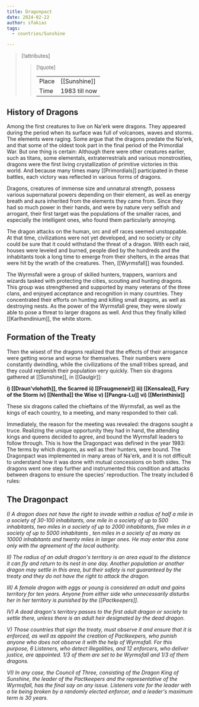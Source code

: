 ```yaml
---
title: Dragonpact
date: 2024-02-22
author: sfakias
tags:
  - countries/Sunshine

---
```

> [!attributes]
> 
> > [!quote]
> >
> > | | |
> > | --- | --- |
> > | Place | [[Sunshine]] |
> > | Time | 1983 till now |

## History of Dragons

Among the first creatures to live on Na'erk were dragons. They appeared during the period when its surface was full of volcanoes, waves and storms. The elements were raging. Some argue that the dragons predate the Na'erk, and that some of the oldest took part in the final period of the Primordial War. But one thing is certain: Although there were other creatures earlier, such as titans, some elementals, extraterrestrials and various monstrosities, dragons were the first living crystallization of primitive victories in this world. And because many times many [[Primordials]] participated in these battles, each victory was reflected in various forms of dragons.

Dragons, creatures of immense size and unnatural strength, possess various supernatural powers depending on their element, as well as energy breath and aura inherited from the elements they came from. Since they had so much power in their hands, and were by nature very selfish and arrogant, their first target was the populations of the smaller races, and especially the intelligent ones, who found them particularly annoying.

The dragon attacks on the human, orc and elf races seemed unstoppable. At that time, civilizations were not yet developed, and no society or city could be sure that it could withstand the threat of a dragon. With each raid, houses were leveled and burned, people died by the hundreds and the inhabitants took a long time to emerge from their shelters, in the areas that were hit by the wrath of the creatures. Then, [[Wyrmsfall]] was founded.

The Wyrmsfall were a group of skilled hunters, trappers, warriors and wizards tasked with protecting the cities, scouting and hunting dragons. This group was strengthened and supported by many veterans of the three clans, and enjoyed acceptance and recognition in many countries. They concentrated their efforts on hunting and killing small dragons, as well as destroying nests. As the power of the Wyrmsfall grew, they were slowly able to pose a threat to larger dragons as well. And thus they finally killed [[Karlhendinium]], the white storm.

## Formation of the Treaty

Then the wisest of the dragons realized that the effects of their arrogance were getting worse and worse for themselves. Their numbers were constantly dwindling, while the civilizations of the small tribes spread, and they could replenish their population very quickly. Then six dragons gathered at [[Sunshine]], in [[Gaulgir]]:

**i) [[Draun'vlohoth]], the Scarred**
**ii) [[Fraugmeneir]]**
**iii) [[Kensalea]], Fury of the Storm**
**iv) [[Nentha]] the Wise**
**v) [[Pangra-Lu]]**
**vi) [[Merinthinix]]**

These six dragons called the chieftains of the Wyrmsfall, as well as the kings of each country, to a meeting, and many responded to their call.

Immediately, the reason for the meeting was revealed: the dragons sought a truce. Realizing the unique opportunity they had in hand, the attending kings and queens decided to agree, and bound the Wyrmsfall leaders to follow through. This is how the Dragonpact was defined in the year 1983: The terms by which dragons, as well as their hunters, were bound. The Dragonpact was implemented in many areas of Na'erk, and it is not difficult to understand how it was done with mutual concessions on both sides. The dragons went one step further and instrumented this condition and attacks between dragons to ensure the species' reproduction. The treaty included 6 rules:

## The Dragonpact

*I) A dragon does not have the right to invade within a radius of half a mile in a society of 30-100 inhabitants, one mile in a society of up to 500 inhabitants, two miles in a society of up to 2000 inhabitants, five miles in a society of up to 5000 inhabitants , ten miles in a society of as many as 10000 inhabitants and twenty miles in larger ones. He may enter this zone only with the agreement of the local authority.*

*II) The radius of an adult dragon's territory is an area equal to the distance it can fly and return to its nest in one day. Another population or another dragon may settle in this area, but their safety is not guaranteed by the treaty and they do not have the right to attack the dragon.*

*III) A female dragon with eggs or young is considered an adult and gains territory for ten years. Anyone from either side who unnecessarily disturbs her in her territory is punished by the [[Pactkeepers]].*

*IV) A dead dragon's territory passes to the first adult dragon or society to settle there, unless there is an adult heir designated by the dead dragon.*

*V) Those countries that sign the treaty, must observe it and ensure that it is enforced, as well as appoint the creation of Pactkeepers, who punish anyone who does not observe it with the help of Wyrmsfall. For this purpose, 6 Listeners, who detect illegalities, and 12 enforcers, who deliver justice, are appointed. 1/3 of them are set to be Wyrmsfall and 1/3 of them dragons.*

*VI) In any case, the Council of Three, consisting of the Dragon King of Sunshine, the leader of the Pactkeepers and the representative of the Wyrmsfall, has the final say on any issue. Listeners vote for the leader with a tie being broken by a randomly elected enforcer, and a leader's maximum term is 30 years.*